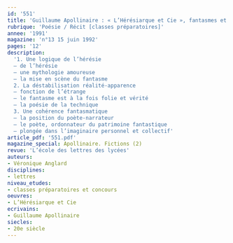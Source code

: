 ```yaml
---
id: '551'
title: 'Guillaume Apollinaire : « L’Hérésiarque et Cie », fantasmes et réalité'
rubrique: 'Poésie / Récit [classes préparatoires]'
annee: '1991'
magazine: 'n°13 15 juin 1992'
pages: '12'
description: 
  '1. Une logique de l’hérésie
  – de l’hérésie
  – une mythologie amoureuse
  – la mise en scène du fantasme
  2. La déstabilisation réalité-apparence
  – fonction de l’étrange
  – le fantasme est à la fois folie et vérité
  – la poésie de la technique
  3. Une cohérence fantasmatique
  – la position du poète-narrateur
  – le poète, ordonnateur du patrimoine fantastique
  – plongée dans l’imaginaire personnel et collectif'
article_pdf: '551.pdf'
magazine_special: Apollinaire. Fictions (2)
revue: 'L’école des lettres des lycées'
auteurs:
- Véronique Anglard
disciplines:
- lettres
niveau_etudes:
- classes préparatoires et concours
oeuvres:
- L’Hérésiarque et Cie
ecrivains:
- Guillaume Apollinaire
siecles:
- 20e siècle
---
```

